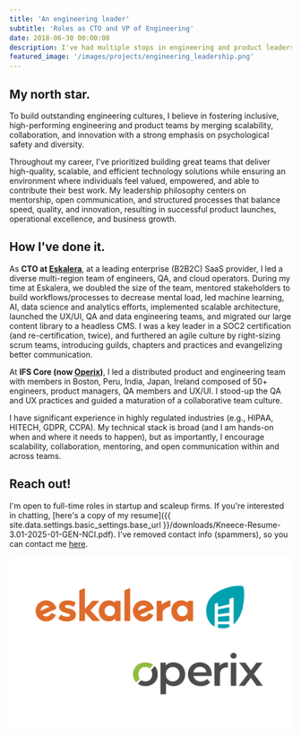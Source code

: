 ```yaml
---
title: 'An engineering leader'
subtitle: 'Roles as CTO and VP of Engineering'
date: 2018-06-30 00:00:00
description: I've had multiple stops in engineering and product leadership at SaaS B2B(2C) VC and PE backed firms. Experience as a member of the executive leadership team and key participant in board activities.
featured_image: '/images/projects/engineering_leadership.png'
---
```


## My north star.

To build outstanding engineering cultures, I believe in fostering inclusive, high-performing engineering and product teams by merging scalability, collaboration, and innovation with a strong emphasis on psychological safety and diversity. 

Throughout my career, I've prioritized building great teams that deliver high-quality, scalable, and efficient technology solutions while ensuring an environment where individuals feel valued, empowered, and able to contribute their best work. My leadership philosophy centers on mentorship, open communication, and structured processes that balance speed, quality, and innovation, resulting in successful product launches, operational excellence, and business growth.

## How I've done it.

As **CTO at [Eskalera](https://www.eskalera.com)**, at a leading enterprise (B2B2C) SaaS provider, I led a diverse multi-region team of engineers, QA, and cloud operators. During my time at Eskalera, we doubled the size of the team, mentored stakeholders to build workflows/processes to decrease mental load, led machine learning, AI, data science and analytics efforts, implemented scalable architecture, launched the UX/UI, QA and data engineering teams, and migrated our large content library to a headless CMS. I was a key leader in a SOC2 certification (and re-certification, twice), and furthered an agile culture by right-sizing scrum teams, introducing guilds, chapters and practices and evangelizing better communication.

At **IFS Core (now [Operix](https://www.operix.com))**, I led a distributed product and engineering team with members in Boston, Peru, India, Japan, Ireland composed of 50+ engineers, product managers, QA members and UX/UI. I stood-up the QA and UX practices and guided a maturation of a collaborative team culture.

I have significant experience in highly regulated industries (e.g., HIPAA, HITECH, GDPR, CCPA). My technical stack is broad (and I am hands-on when and where it needs to happen), but as importantly, I encourage scalability, collaboration, mentoring, and open communication within and across teams.

## Reach out!
I'm open to full-time roles in startup and scaleup firms. If you're interested in chatting, [here's a copy of my resume]({{ site.data.settings.basic_settings.base_url }}/downloads/Kneece-Resume-3.01-2025-01-GEN-NCI.pdf). I've removed contact info (spammers), so you can contact me [here](/contact).

![](/images/projects/engineering_leadership.png)

